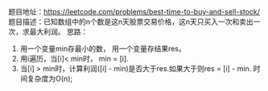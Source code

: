 题目地址：https://leetcode.com/problems/best-time-to-buy-and-sell-stock/
题目描述：已知数组中的n个数是这n天股票交易价格，这n天只买入一次和卖出一次，求最大利润。
思路：
1. 用一个变量min存最小的数， 用一个变量存结果res。
2. 用i遍历，当[i]< min时， min = [i].
3. 当[i] > min时，计算利润([i] - min)是否大于res.如果大于则res = [i] - min.
时间复杂度为O(n);
